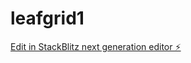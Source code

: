 # leafgrid1

[Edit in StackBlitz next generation editor ⚡️](https://stackblitz.com/~/github.com/madihamaz/leafgrid1)